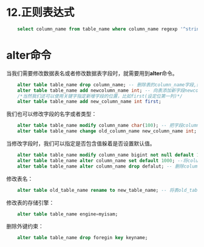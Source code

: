 # 12.正则表达式
```sql
    select column_name from table_name where column_name regexp '^string' 
```
# alter命令
当我们需要修改数据表名或者修改数据表字段时，就需要用到<strong>alter</strong>命令。
```sql
    alter table table_name drop column_name; -- 删除表的column_name字段,如果只剩一个字段，则无法使用drop删除
    alter table table_name add newcolumn_name int; -- 向表添加新字段newcolumn_name,数据类型为int
    /*当然我们还可以使用关键字指定新增字段的位置，比如first(设定位第一列)*/
    alter table table_name add new_column_name int first;
```
我们也可以修改字段的名字或者类型：
```sql
    alter table table_name modify column_name char(100); -- 把字段column_name 改为char(100)类型
    alter table table_name change old_column_name new_column_name int; --把字段old_column_name改名为new_column_name,且后面必须紧跟数据类型
```
当修改字段时，我们可以指定是否包含值躲着是否设置默认值。
```sql
    alter table table_name modify column_name bigint not null default 100; -- 指定字段column_name数据类型为bigint,值不为空且默认为100
    alter table table_name alter column_name set default 1000; --将column_name的默认值改为1000
    alter table table_name alter column_name drop defalut; -- 删除column_name的默认值
```
修改表名：
```sql
    alter table old_table_name rename to new_table_name; -- 将表old_table_name改名为new_table_name
```
修改表的存储引擎：
```sql
    alter table table_name engine=myisam;
```
删除外键约束：
```sql
    alter table table_name drop foregin key keyname;
```
